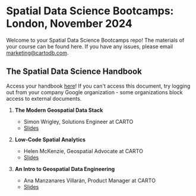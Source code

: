 # Spatial Data Science Bootcamps: London, November 2024

Welcome to your Spatial Data Science Bootcamps repo! The materials of your course can be found here. If you have any issues, please email [marketing@cartodb.com](mailto:marketing@cartodb.com).

## The Spatial Data Science Handbook

Access your handbook [here](https://docs.google.com/presentation/d/1UOBQrQgJF73__-g1GrlPtaJ7SXf5zUGX_zqO_vdc2os/edit#slide=id.p)! If you can't access this document, try logging out from your company Google organization - some organizations block access to external documents.

1. **The Modern Geospatial Data Stack**
   - Simon Wrigley, Solutions Engineer at CARTO
   - [Slides](www.pendingtoadd.com)
  
2. **Low-Code Spatial Analytics**
   - Helen McKenzie, Geospatial Advocate at CARTO
   - [Slides](https://docs.google.com/presentation/d/1eH18Il8DDblg6Y-sRytFgeSyCczaEQgSCVRjZcz7WNc/edit#slide=id.g287fcd0c4a2_0_5)

3. **An Intro to Geospatial Data Engineering**
   - Ana Manzanares Villarán, Product Manager at CARTO
   - [Slides](https://docs.google.com/presentation/d/1iPtLE6VepZZ8n8lRWtxsXLqV9zIj7LftrAK966eAubY/edit#slide=id.g2fe3cf51d66_0_493)
